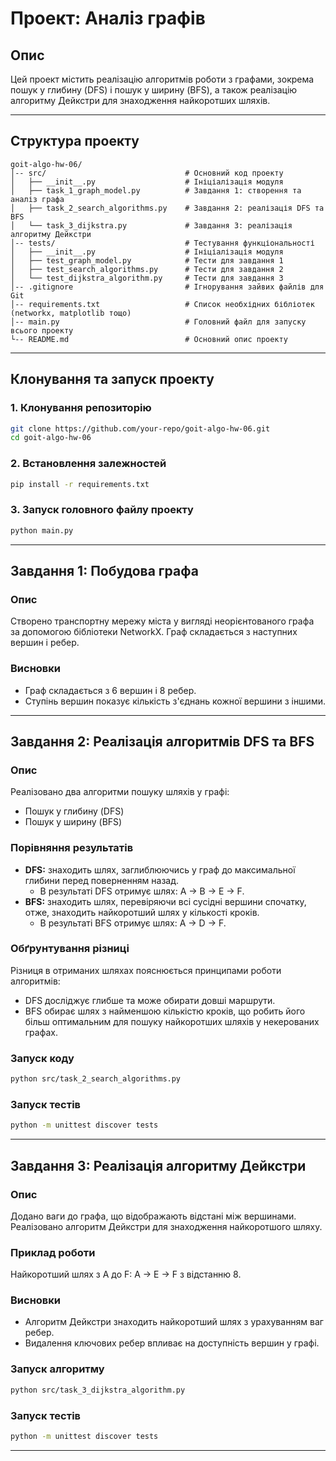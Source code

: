 # Проект: Аналіз графів

## Опис
Цей проект містить реалізацію алгоритмів роботи з графами, зокрема пошук у глибину (DFS) і пошук у ширину (BFS), а також реалізацію алгоритму Дейкстри для знаходження найкоротших шляхів.

---

## Структура проекту

```
goit-algo-hw-06/
│-- src/                               # Основний код проекту
│   ├── __init__.py                    # Ініціалізація модуля
│   ├── task_1_graph_model.py          # Завдання 1: створення та аналіз графа
│   ├── task_2_search_algorithms.py    # Завдання 2: реалізація DFS та BFS
│   └── task_3_dijkstra.py             # Завдання 3: реалізація алгоритму Дейкстри
│-- tests/                             # Тестування функціональності
│   ├── __init__.py                    # Ініціалізація модуля
│   ├── test_graph_model.py            # Тести для завдання 1
│   ├── test_search_algorithms.py      # Тести для завдання 2
│   └── test_dijkstra_algorithm.py     # Тести для завдання 3
│-- .gitignore                         # Ігнорування зайвих файлів для Git
│-- requirements.txt                   # Список необхідних бібліотек (networkx, matplotlib тощо)
│-- main.py                            # Головний файл для запуску всього проекту
└-- README.md                          # Основний опис проекту
```

---

## Клонування та запуск проекту

### 1. Клонування репозиторію
```bash
git clone https://github.com/your-repo/goit-algo-hw-06.git
cd goit-algo-hw-06
```

### 2. Встановлення залежностей
```bash
pip install -r requirements.txt
```

### 3. Запуск головного файлу проекту
```bash
python main.py
```

---

## Завдання 1: Побудова графа

### Опис
Створено транспортну мережу міста у вигляді неорієнтованого графа за допомогою бібліотеки NetworkX. Граф складається з наступних вершин і ребер.

### Висновки
- Граф складається з 6 вершин і 8 ребер.
- Ступінь вершин показує кількість з'єднань кожної вершини з іншими.

---

## Завдання 2: Реалізація алгоритмів DFS та BFS

### Опис
Реалізовано два алгоритми пошуку шляхів у графі:
- Пошук у глибину (DFS)
- Пошук у ширину (BFS)

### Порівняння результатів
- **DFS:** знаходить шлях, заглиблюючись у граф до максимальної глибини перед поверненням назад.
  - В результаті DFS отримує шлях: A → B → E → F.
- **BFS:** знаходить шлях, перевіряючи всі сусідні вершини спочатку, отже, знаходить найкоротший шлях у кількості кроків.
  - В результаті BFS отримує шлях: A → D → F.

### Обґрунтування різниці
Різниця в отриманих шляхах пояснюється принципами роботи алгоритмів:
- DFS досліджує глибше та може обирати довші маршрути.
- BFS обирає шлях з найменшою кількістю кроків, що робить його більш оптимальним для пошуку найкоротших шляхів у некерованих графах.

### Запуск коду
```bash
python src/task_2_search_algorithms.py
```

### Запуск тестів
```bash
python -m unittest discover tests
```

---

## Завдання 3: Реалізація алгоритму Дейкстри

### Опис
Додано ваги до графа, що відображають відстані між вершинами. Реалізовано алгоритм Дейкстри для знаходження найкоротшого шляху.

### Приклад роботи
Найкоротший шлях з A до F: A → E → F з відстанню 8.

### Висновки
- Алгоритм Дейкстри знаходить найкоротший шлях з урахуванням ваг ребер.
- Видалення ключових ребер впливає на доступність вершин у графі.

### Запуск алгоритму
```bash
python src/task_3_dijkstra_algorithm.py
```

### Запуск тестів
```bash
python -m unittest discover tests
```

---
